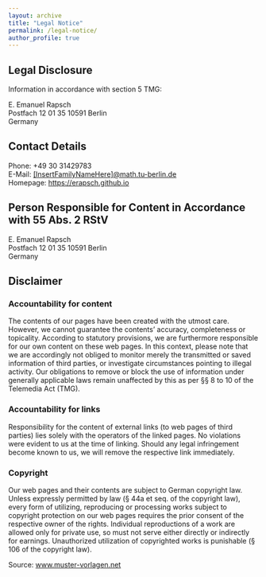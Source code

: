 ```yaml
---
layout: archive
title: "Legal Notice"
permalink: /legal-notice/
author_profile: true
---
```


## Legal Disclosure

Information in accordance with section 5 TMG:

E. Emanuel Rapsch  
Postfach 12 01 35 
10591 Berlin  
Germany  

## Contact Details

Phone: +49 30 31429783  
E-Mail: <a href="mailto:rapsch@math.tu-berlin.de">[InsertFamilyNameHere]@math.tu-berlin.de</a>  
Homepage: https://erapsch.github.io

## Person Responsible for Content in Accordance with 55 Abs. 2 RStV

E. Emanuel Rapsch  
Postfach 12 01 35 
10591 Berlin  
Germany

## Disclaimer

### Accountability for content

The contents of our pages have been created with the utmost care. However, we cannot guarantee the contents’ accuracy, completeness or topicality. According to statutory provisions, we are furthermore responsible for our own content on these web pages. In this context, please note that we are accordingly not obliged to monitor merely the transmitted or saved information of third parties, or investigate circumstances pointing to illegal activity. Our obligations to remove or block the use of information under generally applicable laws remain unaffected by this as per §§ 8 to 10 of the Telemedia Act (TMG).

### Accountability for links

Responsibility for the content of external links (to web pages of third parties) lies solely with the operators of the linked pages. No violations were evident to us at the time of linking. Should any legal infringement become known to us, we will remove the respective link immediately.

### Copyright

Our web pages and their contents are subject to German copyright law. Unless expressly permitted by law (§ 44a et seq. of the copyright law), every form of utilizing, reproducing or processing works subject to copyright protection on our web pages requires the prior consent of the respective owner of the rights. Individual reproductions of a work are allowed only for private use, so must not serve either directly or indirectly for earnings. Unauthorized utilization of copyrighted works is punishable (§ 106 of the copyright law).  

Source: www.muster-vorlagen.net
